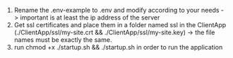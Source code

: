 1. Rename the .env-example to .env and modify according to your needs
    -> important is at least the ip address of the server
2. Get ssl certificates and place them in a folder named ssl in the ClientApp (./ClientApp/ssl/my-site.crt && ./ClientApp/ssl/my-site.key) -> the file names must be exactly the same.
3. run chmod +x ./startup.sh && ./startup.sh in order to run the application

